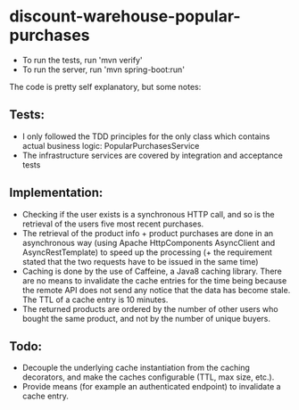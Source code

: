 # discount-warehouse-popular-purchases

* To run the tests, run 'mvn verify'
* To run the server, run 'mvn spring-boot:run'

The code is pretty self explanatory, but some notes:

## Tests:

* I only followed the TDD principles for the only class which contains actual business logic: PopularPurchasesService
* The infrastructure services are covered by integration and acceptance tests

## Implementation:

* Checking if the user exists is a synchronous HTTP call, and so is the retrieval of the users five most recent purchases.
* The retrieval of the product info + product purchases are done in an asynchronous way (using Apache HttpComponents AsyncClient and AsyncRestTemplate) to speed up the processing (+ the requirement stated that the two requests have to be issued in the same time)
* Caching is done by the use of Caffeine, a Java8 caching library. There are no means to invalidate the cache entries for the time being because the remote API does not send any notice that the data has become stale. The TTL of a cache entry is 10 minutes.
* The returned products are ordered by the number of other users who bought the same product, and not by the number of unique buyers.

## Todo:

* Decouple the underlying cache instantiation from the caching decorators, and make the caches configurable (TTL, max size, etc.).
* Provide means (for example an authenticated endpoint) to invalidate a cache entry.
